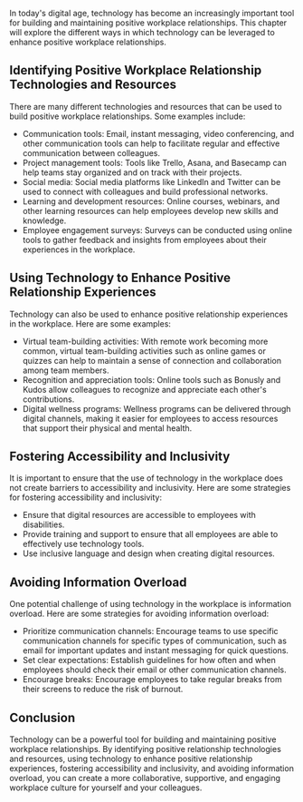 
In today's digital age, technology has become an increasingly important tool for building and maintaining positive workplace relationships. This chapter will explore the different ways in which technology can be leveraged to enhance positive workplace relationships.

Identifying Positive Workplace Relationship Technologies and Resources
----------------------------------------------------------------------

There are many different technologies and resources that can be used to build positive workplace relationships. Some examples include:

* Communication tools: Email, instant messaging, video conferencing, and other communication tools can help to facilitate regular and effective communication between colleagues.
* Project management tools: Tools like Trello, Asana, and Basecamp can help teams stay organized and on track with their projects.
* Social media: Social media platforms like LinkedIn and Twitter can be used to connect with colleagues and build professional networks.
* Learning and development resources: Online courses, webinars, and other learning resources can help employees develop new skills and knowledge.
* Employee engagement surveys: Surveys can be conducted using online tools to gather feedback and insights from employees about their experiences in the workplace.

Using Technology to Enhance Positive Relationship Experiences
-------------------------------------------------------------

Technology can also be used to enhance positive relationship experiences in the workplace. Here are some examples:

* Virtual team-building activities: With remote work becoming more common, virtual team-building activities such as online games or quizzes can help to maintain a sense of connection and collaboration among team members.
* Recognition and appreciation tools: Online tools such as Bonusly and Kudos allow colleagues to recognize and appreciate each other's contributions.
* Digital wellness programs: Wellness programs can be delivered through digital channels, making it easier for employees to access resources that support their physical and mental health.

Fostering Accessibility and Inclusivity
---------------------------------------

It is important to ensure that the use of technology in the workplace does not create barriers to accessibility and inclusivity. Here are some strategies for fostering accessibility and inclusivity:

* Ensure that digital resources are accessible to employees with disabilities.
* Provide training and support to ensure that all employees are able to effectively use technology tools.
* Use inclusive language and design when creating digital resources.

Avoiding Information Overload
-----------------------------

One potential challenge of using technology in the workplace is information overload. Here are some strategies for avoiding information overload:

* Prioritize communication channels: Encourage teams to use specific communication channels for specific types of communication, such as email for important updates and instant messaging for quick questions.
* Set clear expectations: Establish guidelines for how often and when employees should check their email or other communication channels.
* Encourage breaks: Encourage employees to take regular breaks from their screens to reduce the risk of burnout.

Conclusion
----------

Technology can be a powerful tool for building and maintaining positive workplace relationships. By identifying positive relationship technologies and resources, using technology to enhance positive relationship experiences, fostering accessibility and inclusivity, and avoiding information overload, you can create a more collaborative, supportive, and engaging workplace culture for yourself and your colleagues.

